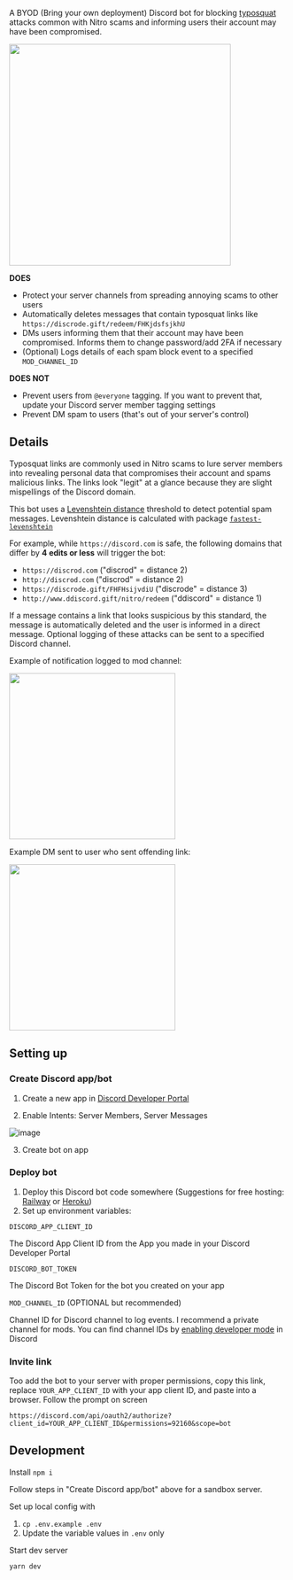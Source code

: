 A BYOD (Bring your own deployment) Discord bot for blocking [typosquat](https://en.wikipedia.org/wiki/Typosquatting) attacks common with Nitro scams and informing users their account may have been compromised.

<img src="https://user-images.githubusercontent.com/9841162/150050893-4e083f60-39a3-4b19-a10c-77f6ab3ad97f.png" height="400px" />

**DOES**

- Protect your server channels from spreading annoying scams to other users
- Automatically deletes messages that contain typosquat links like `https://discrode.gift/redeem/FHKjdsfsjkhU`
- DMs users informing them that their account may have been compromised. Informs them to change password/add 2FA if necessary
- (Optional) Logs details of each spam block event to a specified `MOD_CHANNEL_ID`

**DOES NOT**

- Prevent users from `@everyone` tagging. If you want to prevent that, update your Discord server member tagging settings
- Prevent DM spam to users (that's out of your server's control)

## Details

Typosquat links are commonly used in Nitro scams to lure server members into revealing personal data that compromises their account and spams malicious links. The links look "legit" at a glance because they are slight mispellings of the Discord domain.

This bot uses a [Levenshtein distance](https://en.wikipedia.org/wiki/Levenshtein_distance) threshold to detect potential spam messages. Levenshtein distance is calculated with package [`fastest-levenshtein`](https://www.npmjs.com/package/fastest-levenshtein)

For example, while `https://discord.com` is safe, the following domains that differ by **4 edits or less** will trigger the bot:

- `https://discrod.com` ("discrod" = distance 2)
- `http://discrod.com` ("discrod" = distance 2)
- `https://discrode.gift/FHFHsijvdiU` ("discrode" = distance 3)
- `http://www.ddiscord.gift/nitro/redeem` ("ddiscord" = distance 1)

If a message contains a link that looks suspicious by this standard, the message is automatically deleted and the user is informed in a direct message. Optional logging of these attacks can be sent to a specified Discord channel.

Example of notification logged to mod channel:

<img src="https://user-images.githubusercontent.com/9841162/150052619-6bb185f6-5f73-40f8-ad41-0d8b1a594cec.png" height="300px" />

Example DM sent to user who sent offending link:

<img src="https://user-images.githubusercontent.com/9841162/150055219-f96ae939-9cca-44cd-8e53-1d91974db64a.png" height="300px" />

## Setting up

### Create Discord app/bot

1. Create a new app in [Discord Developer Portal](https://discord.com/developers/applications)

2. Enable Intents: Server Members, Server Messages

![image](https://user-images.githubusercontent.com/9841162/150038516-4ba92006-aedd-4118-95d6-959f7b7be450.png)

3. Create bot on app

### Deploy bot

1. Deploy this Discord bot code somewhere (Suggestions for free hosting: [Railway](https://railway.app/) or [Heroku](https://heroku.com/))
1. Set up environment variables:

`DISCORD_APP_CLIENT_ID`

The Discord App Client ID from the App you made in your Discord Developer Portal

`DISCORD_BOT_TOKEN`

The Discord Bot Token for the bot you created on your app

`MOD_CHANNEL_ID` (OPTIONAL but recommended)

Channel ID for Discord channel to log events. I recommend a private channel for mods. You can find channel IDs by [enabling developer mode](https://www.howtogeek.com/714348/how-to-enable-or-disable-developer-mode-on-discord/#:~:text=In%20Discord's%20settings%20menu%2C%20select,the%20%E2%80%9CDeveloper%20Mode%E2%80%9D%20option.) in Discord

### Invite link

Too add the bot to your server with proper permissions, copy this link, replace `YOUR_APP_CLIENT_ID` with your app client ID, and paste into a browser. Follow the prompt on screen

`https://discord.com/api/oauth2/authorize?client_id=YOUR_APP_CLIENT_ID&permissions=92160&scope=bot`

## Development

Install
`npm i`

Follow steps in "Create Discord app/bot" above for a sandbox server.

Set up local config with

1. `cp .env.example .env`
1. Update the variable values in `.env` only

Start dev server

`yarn dev`
